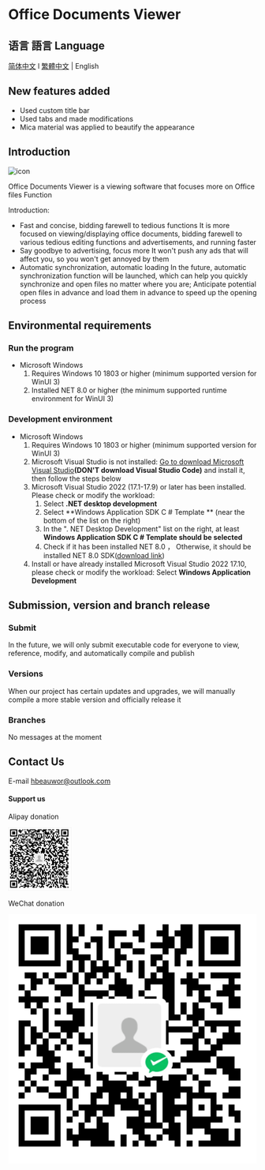 # Office Documents Viewer
## 语言 語言 Language
[简体中文](/.github/res/MarkDown/ZH-CN.md)   l
[繁體中文](/.github/res/MarkDown/zh-tr.md "查看繁體中文的說明")   |
English
## New features added
- Used custom title bar
- Used tabs and made modifications
- Mica material was applied to beautify the appearance
## Introduction
![icon](/.github/res/ass/iconw.svg)    

Office Documents Viewer is a viewing software that focuses more on Office files
Function   

Introduction:
- Fast and concise, bidding farewell to tedious functions
    It is more focused on viewing/displaying office documents, bidding farewell to various tedious editing functions and advertisements, and running faster
- Say goodbye to advertising, focus more
    It won't push any ads that will affect you, so you won't get annoyed by them
- Automatic synchronization, automatic loading
    In the future, automatic synchronization function will be launched, which can help you quickly synchronize and open files no matter where you are; Anticipate potential open files in advance and load them in advance to speed up the opening process
## Environmental requirements
### Run the program
- Microsoft Windows
    1. Requires Windows 10 1803 or higher (minimum supported version for WinUI 3)
    2. Installed NET 8.0 or higher (the minimum supported runtime environment for WinUI 3)
### Development environment
- Microsoft Windows
    1. Requires Windows 10 1803 or higher (minimum supported version for WinUI 3)
    2. Microsoft Visual Studio is not installed: [Go to download Microsoft Visual Studio](https://visualstudio.microsoft.com/zh-hans/)**(DON'T download Visual Studio Code)** and install it, then follow the steps below  
    3. Microsoft Visual Studio 2022 (17.1-17.9) or later has been installed. Please check or modify the workload:
        1. Select **.NET desktop development**
        2. Select **Windows Application SDK C # Template ** (near the bottom of the list on the right)
        3. In the ". NET Desktop Development" list on the right, at least **Windows Application SDK C # Template should be selected**
        4. Check if it has been installed NET 8.0 ， Otherwise, it should be installed NET 8.0 SDK([download link](https://dotnet.microsoft.com/zh-cn/download/dotnet/8.0))
    4. Install or have already installed Microsoft Visual Studio 2022 17.10, please check or modify the workload:
        Select **Windows Application Development**
## Submission, version and branch release
### Submit
In the future, we will only submit executable code for everyone to view, reference, modify, and automatically compile and publish
### Versions
When our project has certain updates and upgrades, we will manually compile a more stable version and officially release it
### Branches
No messages at the moment
## Contact Us
E-mail hbeauwor@outlook.com
#### Support us
Alipay donation

![Alipay](/.github/res/ass/Alipay.png)  

WeChat donation

![WeChatPay](/.github/res/ass/WeChatPay.png)
